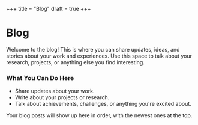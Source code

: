 +++
title = "Blog"
draft = true
+++

# Blog

Welcome to the blog! This is where you can share updates, ideas, and stories about your work and experiences. Use this space to talk about your research, projects, or anything else you find interesting.

### What You Can Do Here

- Share updates about your work.
- Write about your projects or research.
- Talk about achievements, challenges, or anything you're excited about.

Your blog posts will show up here in order, with the newest ones at the top.
